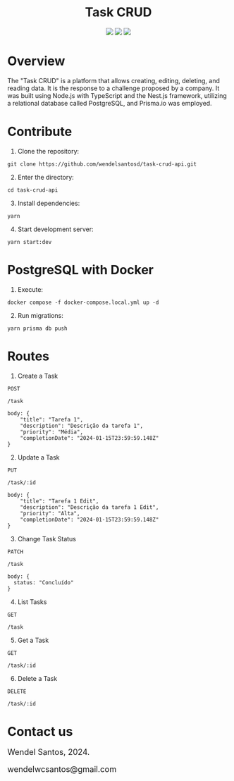 <div>
<h1 align="center">
Task CRUD
</h1>
</div>

<div align="center">

<img src="https://img.shields.io/badge/NodeJS-18.17.1-green">

<img src="https://img.shields.io/badge/Nest.js-17.0.2-EA2845">

<img src="https://img.shields.io/badge/Typescript-5.1.3-blue">

</div>

# Overview

The "Task CRUD" is a platform that allows creating, editing, deleting, and reading data. It is the response to a challenge proposed by a company. It was built using Node.js with TypeScript and the Nest.js framework, utilizing a relational database called PostgreSQL, and Prisma.io was employed.

# Contribute

1. Clone the repository:

```shell
git clone https://github.com/wendelsantosd/task-crud-api.git
```

2. Enter the directory:

```shell
cd task-crud-api
```

3. Install dependencies:

```shell
yarn
```

4. Start development server:

```shell
yarn start:dev
```

# PostgreSQL with Docker

1. Execute:

```shell
docker compose -f docker-compose.local.yml up -d
```

2. Run migrations:

```shell
yarn prisma db push
```

# Routes

1. Create a Task

```shell
POST
```

```shell
/task
```

```shell
body: {
    "title": "Tarefa 1",
    "description": "Descrição da tarefa 1",
    "priority": "Média",
    "completionDate": "2024-01-15T23:59:59.148Z"
}
```

2. Update a Task

```shell
PUT
```

```shell
/task/:id
```

```shell
body: {
    "title": "Tarefa 1 Edit",
    "description": "Descrição da tarefa 1 Edit",
    "priority": "Alta",
    "completionDate": "2024-01-15T23:59:59.148Z"
}
```

3. Change Task Status

```shell
PATCH
```

```shell
/task
```

```shell
body: {
  status: "Concluído"
}
```

4. List Tasks

```shell
GET
```

```shell
/task
```

5. Get a Task

```shell
GET
```

```shell
/task/:id
```

6. Delete a Task

```shell
DELETE
```

```shell
/task/:id
```

# Contact us

<p style="font-size: 18px;">
Wendel Santos, 2024.
</p>
<p style="font-size: 18px;">
wendelwcsantos@gmail.com
</p>
